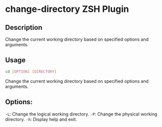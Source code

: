 # change-directory ZSH Plugin

## Description
Change the current working directory based on specified options and arguments.

## Usage
```bash
cd [OPTION] [DIRECTORY]
```
Change the current working directory based on specified options and arguments.

## Options:
`-L`: Change the logical working directory.
`-P`: Change the physical working directory.
`-h`: Display help and exit.
